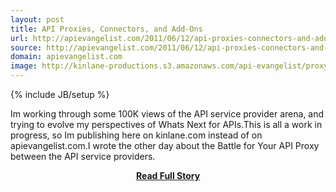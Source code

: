 ```yaml
---
layout: post
title: API Proxies, Connectors, and Add-Ons
url: http://apievangelist.com/2011/06/12/api-proxies-connectors-and-add-ons/
source: http://apievangelist.com/2011/06/12/api-proxies-connectors-and-add-ons/
domain: apievangelist.com
image: http://kinlane-productions.s3.amazonaws.com/api-evangelist/proxy-connector/APIProxy.png
---
```

{% include JB/setup %}<p>Im working through some 100K views of the API service provider arena, and trying to evolve my perspectives of Whats Next for APIs.This is all a work in progress, so Im publishing here on kinlane.com instead of on apievangelist.com.I wrote the other day about the Battle for Your API Proxy between the API service providers.</p>
<center><p><a href="http://apievangelist.com/2011/06/12/api-proxies-connectors-and-add-ons/" style='padding:25px; font-sze:18px; font-weight: bold;'>Read Full Story</a></p></center>
